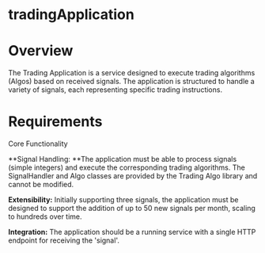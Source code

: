 # tradingApplication
# Overview
The Trading Application is a service designed to execute trading algorithms (Algos) based on received signals. 
The application is structured to handle a variety of signals, each representing specific trading instructions.

# Requirements
Core Functionality

**Signal Handling: **The application must be able to process signals (simple integers) and execute the corresponding trading algorithms.
The SignalHandler and Algo classes are provided by the Trading Algo library and cannot be modified.

**Extensibility:** Initially supporting three signals, the application must be designed to support the addition of up to 50 new signals per month, 
scaling to hundreds over time.

**Integration:** The application should be a running service with a single HTTP endpoint for receiving the 'signal'.
